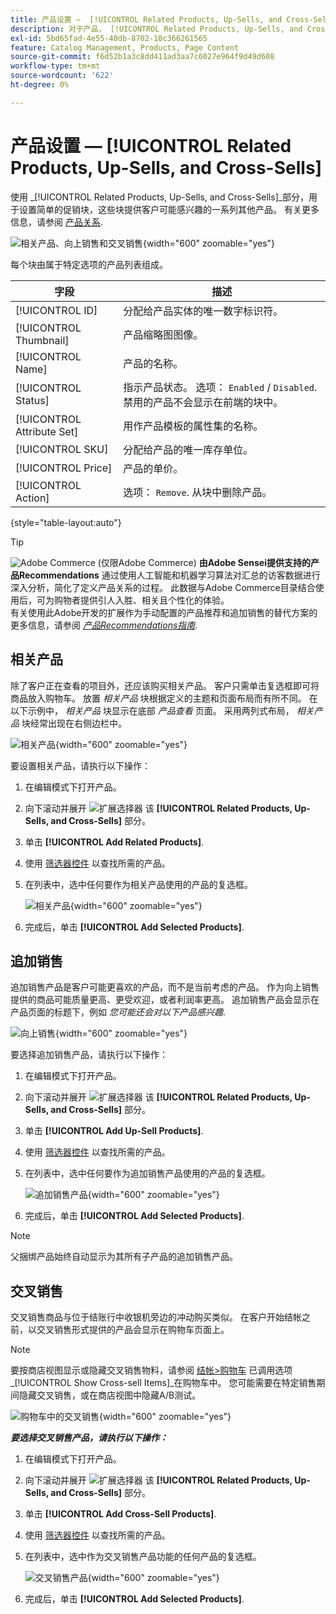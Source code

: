 ```yaml
---
title: 产品设置 —  [!UICONTROL Related Products, Up-Sells, and Cross-Sells]
description: 对于产品， [!UICONTROL Related Products, Up-Sells, and Cross-Sells] 设置在“产品”页面上定义简单的促销块，突出显示一系列其他产品。
exl-id: 5bd65fad-4e55-40db-8702-10c366261565
feature: Catalog Management, Products, Page Content
source-git-commit: f6d52b1a3c8dd411ad3aa7c6027e964f9d49d608
workflow-type: tm+mt
source-wordcount: '622'
ht-degree: 0%

---
```


# 产品设置 —  [!UICONTROL Related Products, Up-Sells, and Cross-Sells]

使用 _[!UICONTROL Related Products, Up-Sells, and Cross-Sells]_部分，用于设置简单的促销块，这些块提供客户可能感兴趣的一系列其他产品。 有关更多信息，请参阅 [产品关系](../merchandising-promotions/product-relationships.md).

![相关产品、向上销售和交叉销售](./assets/product-related-up-sell-cross-sell.png){width="600" zoomable="yes"}

每个块由属于特定选项的产品列表组成。

| 字段 | 描述 |
|--- |--- |
| [!UICONTROL ID] | 分配给产品实体的唯一数字标识符。 |
| [!UICONTROL Thumbnail] | 产品缩略图图像。 |
| [!UICONTROL Name] | 产品的名称。 |
| [!UICONTROL Status] | 指示产品状态。 选项： `Enabled` / `Disabled`. 禁用的产品不会显示在前端的块中。 |
| [!UICONTROL Attribute Set] | 用作产品模板的属性集的名称。 |
| [!UICONTROL SKU] | 分配给产品的唯一库存单位。 |
| [!UICONTROL Price] | 产品的单价。 |
| [!UICONTROL Action] | 选项： `Remove`. 从块中删除产品。 |

{style="table-layout:auto"}

>[!TIP]
>
>![Adobe Commerce](../assets/adobe-logo.svg) (仅限Adobe Commerce) **由Adobe Sensei提供支持的产品Recommendations** 通过使用人工智能和机器学习算法对汇总的访客数据进行深入分析，简化了定义产品关系的过程。 此数据与Adobe Commerce目录结合使用后，可为购物者提供引人入胜、相关且个性化的体验。
><br/>
>有关使用此Adobe开发的扩展作为手动配置的产品推荐和追加销售的替代方案的更多信息，请参阅 _[产品Recommendations指南](https://experienceleague.adobe.com/docs/commerce-merchant-services/product-recommendations/guide-overview.html)_.

## 相关产品

除了客户正在查看的项目外，还应该购买相关产品。 客户只需单击复选框即可将商品放入购物车。 放置 _相关产品_ 块根据定义的主题和页面布局而有所不同。 在以下示例中， _相关产品_ 块显示在底部 _产品查看_ 页面。 采用两列式布局， _相关产品_ 块经常出现在右侧边栏中。

![相关产品](./assets/storefront-product-related-products.png){width="600" zoomable="yes"}

要设置相关产品，请执行以下操作：

1. 在编辑模式下打开产品。

1. 向下滚动并展开 ![扩展选择器](../assets/icon-display-expand.png) 该 **[!UICONTROL Related Products, Up-Sells, and Cross-Sells]** 部分。

1. 单击 **[!UICONTROL Add Related Products]**.

1. 使用 [筛选器控件](../getting-started/admin-grid-controls.md) 以查找所需的产品。

1. 在列表中，选中任何要作为相关产品使用的产品的复选框。

   ![相关产品](./assets/products-related-add.png){width="600" zoomable="yes"}

1. 完成后，单击 **[!UICONTROL Add Selected Products]**.

## 追加销售

追加销售产品是客户可能更喜欢的产品，而不是当前考虑的产品。 作为向上销售提供的商品可能质量更高、更受欢迎，或者利润率更高。 追加销售产品会显示在产品页面的标题下，例如 _您可能还会对以下产品感兴趣_.

![向上销售](./assets/storefront-product-upsell.png){width="600" zoomable="yes"}

要选择追加销售产品，请执行以下操作：

1. 在编辑模式下打开产品。

1. 向下滚动并展开 ![扩展选择器](../assets/icon-display-expand.png) 该 **[!UICONTROL Related Products, Up-Sells, and Cross-Sells]** 部分。

1. 单击 **[!UICONTROL Add Up-Sell Products]**.

1. 使用 [筛选器控件](../getting-started/admin-grid-controls.md) 以查找所需的产品。

1. 在列表中，选中任何要作为追加销售产品使用的产品的复选框。

   ![追加销售产品](./assets/product-up-sell-add.png){width="600" zoomable="yes"}

1. 完成后，单击 **[!UICONTROL Add Selected Products]**.

>[!NOTE]
>
>父捆绑产品始终自动显示为其所有子产品的追加销售产品。

## 交叉销售

交叉销售商品与位于结账行中收银机旁边的冲动购买类似。 在客户开始结帐之前，以交叉销售形式提供的产品会显示在购物车页面上。

>[!NOTE]
>
>要按商店视图显示或隐藏交叉销售物料，请参阅 [结帐>购物车](../configuration-reference/sales/checkout.md) 已调用选项 _[!UICONTROL Show Cross-sell Items]_在购物车中。 您可能需要在特定销售期间隐藏交叉销售，或在商店视图中隐藏A/B测试。

![购物车中的交叉销售](./assets/storefront-cart-cross-sells.png){width="600" zoomable="yes"}

**_要选择交叉销售产品，请执行以下操作：_**

1. 在编辑模式下打开产品。

1. 向下滚动并展开 ![扩展选择器](../assets/icon-display-expand.png) 该 **[!UICONTROL Related Products, Up-Sells, and Cross-Sells]** 部分。

1. 单击 **[!UICONTROL Add Cross-Sell Products]**.

1. 使用 [筛选器控件](../getting-started/admin-grid-controls.md) 以查找所需的产品。

1. 在列表中，选中作为交叉销售产品功能的任何产品的复选框。

   ![交叉销售产品](./assets/product-cross-sell-add.png){width="600" zoomable="yes"}

1. 完成后，单击 **[!UICONTROL Add Selected Products]**.

